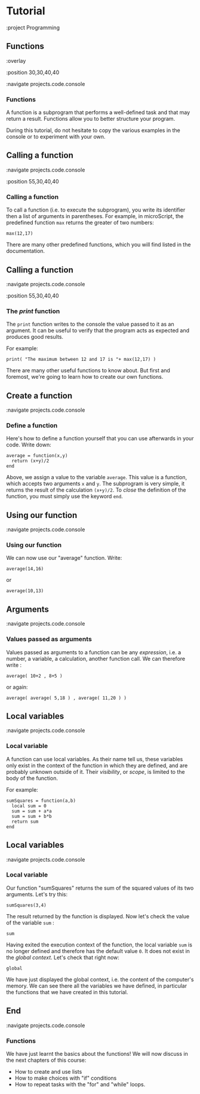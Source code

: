 # Tutorial

:project Programming

## Functions ##

:overlay

:position 30,30,40,40

:navigate projects.code.console

### Functions

A function is a subprogram that performs a well-defined task and
that may return a result. Functions allow you to better structure your
program.

During this tutorial, do not hesitate to copy the various examples in the console
or to experiment with your own.

## Calling a function

:navigate projects.code.console

:position 55,30,40,40

### Calling a function

To call a function (i.e. to execute the subprogram), you write
its identifier then a list of arguments in parentheses. For example,
in microScript, the predefined function ```max``` returns the greater of two
numbers:

```
max(12,17)
```

There are many other predefined functions, which you will find listed
in the documentation.

## Calling a function

:navigate projects.code.console

:position 55,30,40,40

### The *print* function

The ```print``` function writes to the console the value passed to it as an argument.
It can be useful to verify that the program acts as expected and produces
good results.

For example:

```
print( "The maximum between 12 and 17 is "+ max(12,17) )
```

There are many other useful functions to know about. But first and foremost,
we're going to learn how to create our own functions.

## Create a function

:navigate projects.code.console

### Define a function

Here's how to define a function yourself that you can use afterwards
in your code. Write down:

```
average = function(x,y)
  return (x+y)/2
end
```

Above, we assign a value to the variable ```average```. This value is
a function, which accepts two arguments ```x``` and ```y```. The subprogram is very simple,
it returns the result of the calculation ```(x+y)/2```. To *close* the definition of the function, you must
simply use the keyword ```end```.

## Using our function

:navigate projects.code.console

### Using our function

We can now use our "average" function. Write:

```
average(14,16)
```

or

```
average(10,13)
```

## Arguments

:navigate projects.code.console

### Values passed as arguments

Values passed as arguments to a function can be any *expression*,
i.e. a number, a variable, a calculation, another function call. We can therefore write :

```
average( 10+2 , 8+5 )
```

or again:

```
average( average( 5,18 ) , average( 11,20 ) )
```

## Local variables

:navigate projects.code.console

### Local variable

A function can use local variables. As their name tell us, these variables only exist
in the context of the function in which they are defined, and are probably unknown outside of it. Their *visibility*, or *scope*,
is limited to the body of the function.

For example:

```
sumSquares = function(a,b)
  local sum = 0
  sum = sum + a*a
  sum = sum + b*b
  return sum
end
```

## Local variables

:navigate projects.code.console

### Local variable

Our function "sumSquares" returns the sum of the squared values of its two arguments. Let's try this:

```
sumSquares(3,4)
```

The result returned by the function is displayed. Now let's check the value of the variable ```sum``` :

```
sum
```

Having exited the execution context of the function, the local variable ```sum``` is no longer
defined and therefore has the default value ```0```. It does not exist in the *global context*.
Let's check that right now:

```
global
```

We have just displayed the global context, i.e. the content of the computer's memory.
We can see there all the variables we have defined, in particular the functions that we
have created in this tutorial.

## End

:navigate projects.code.console

### Functions

We have just learnt the basics about the functions! We will now discuss
in the next chapters of this course:

* How to create and use lists
* How to make choices with "if" conditions
* How to repeat tasks with the "for" and "while" loops.
